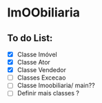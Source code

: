 # ImOObiliaria

## To do List:
- [x] Classe Imóvel
- [x] Classe Ator
- [x] Classe Vendedor
- [ ] Classes Excecao
- [ ] Classe Imoobiliaria/ main??
- [ ] Definir mais classes ?

